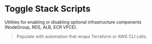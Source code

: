 # Toggle Stack Scripts

Utilities for enabling or disabling optional infrastructure components (NodeGroup, RDS, ALB, ECR VPCE).

> Populate with automation that wraps Terraform or AWS CLI calls.
